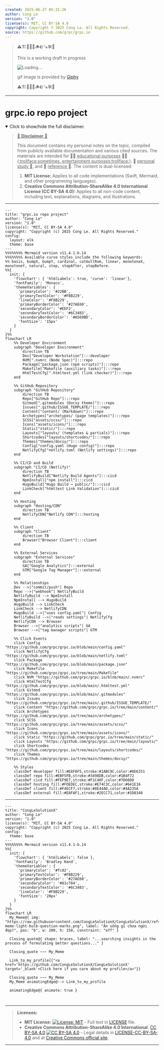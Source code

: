 ```yaml
---
created: 2025-06-27 05:31:26
author: Cong Le
version: "1.0"
license(s): MIT, CC BY-SA 4.0
copyright: Copyright © 2025 Cong Le. All Rights Reserved.
source: https://github.com/grpc/grpc.io
---
```



> ⚠️🏗️🚧🦺🧱🪵🪨🪚🛠️👷
> 
> This is a working draft in progress
> 
> ![Loading...](https://media2.giphy.com/media/v1.Y2lkPTc5MGI3NjExMXVjejV3dnVjc2o5MXd3eXBvcDR1cHlzbHQ1Z2R6YjY0ZHpmdjJ6OCZlcD12MV9pbnRlcm5hbF9naWZfYnlfaWQmY3Q9Zw/hL9q5k9dk9l0wGd4e0/giphy.gif)
>
> gif image is provided by [Giphy](https://giphy.com)
> 
> ⚠️🏗️🚧🦺🧱🪵🪨🪚🛠️👷


----




# grpc.io repo project
<details open>
<summary>Click to show/hide the full disclaimer.</summary>
   
> <ins>📢 **Disclaimer** 🚨</ins>
>
> This document contains my personal notes on the topic,
> compiled from publicly available documentation and various cited sources.
> The materials are intended for 👨‍🎓 <ins>educational purposes</ins> 👨‍🎓 (<ins>:trollface:sometimes, entertainment purposes:trollface:</ins>), 📖 <ins> personal study </ins> 📖, and 🔖 <ins> reference </ins> 🔖.
> The content is dual-licensed:
> 1. **MIT License:** Applies to all code implementations (Swift, Mermaid, and other programming languages).
> 2. **Creative Commons Attribution-ShareAlike 4.0 International License (CC BY-SA 4.0):** Applies to all non-code content, including text, explanations, diagrams, and illustrations.

</details>


----

```mermaid
---
title: "grpc.io repo project"
author: "Cong Le"
version: "1.0"
license(s): "MIT, CC BY-SA 4.0"
copyright: "Copyright (c) 2025 Cong Le. All Rights Reserved."
config:
  layout: elk
  theme: base
---
%%%%%%%% Mermaid version v11.4.1-b.14
%%%%%%%% Available curve styles include the following keywords:
%% basis, bumpX, bumpY, cardinal, catmullRom, linear, monotoneX, monotoneY, natural, step, stepAfter, stepBefore.
%%{
  init: {
    'flowchart': { 'htmlLabels': true, 'curve': 'linear'},
    'fontFamily': 'Monaco',
    'themeVariables': {
      'primaryColor': '#22BB',
      'primaryTextColor': '#F8B229',
      'lineColor': '#F8B229',
      'primaryBorderColor': '#27AE60',
      'secondaryColor': '#EEF2',
      'secondaryTextColor': '#6C3483',
      'secondaryBorderColor': '#A569BD',
      'fontSize': '15px'
    }
  }
}%%
flowchart LR
    %% Developer Environment
    subgraph "Developer Environment"
        direction TB
        Dev["Developer Workstation"]:::developer
        NVM[".nvmrc (Node Spec)"]:::repo
        Package["package.json (npm scripts)"]:::repo
        Makefile["Makefile (auxiliary tasks)"]:::repo
        HtmlTestCfg[".htmltest.yml (link checker)"]:::repo
    end

    %% GitHub Repository
    subgraph "GitHub Repository"
        direction TB
        Repo["GitHub Repo"]:::repo
        Gitmod[".gitmodules (Docsy theme)"]:::repo
        Issues[".github/ISSUE_TEMPLATE/"]:::repo
        Content["content/ (Markdown)"]:::repo
        Archetypes["archetypes/ (page templates)"]:::repo
        SCSS["assets/scss/"]:::repo
        Icons["assets/icons/"]:::repo
        Static["static/"]:::repo
        Layouts["layouts/ (templates & partials)"]:::repo
        Shortcodes["layouts/shortcodes/"]:::repo
        Themes["themes/docsy/"]:::repo
        Config["config.yaml (Hugo config)"]:::repo
        NetlifyCfg["netlify.toml (Netlify settings)"]:::repo
    end

    %% CI/CD and Build
    subgraph "CI/CD (Netlify)"
        direction TB
        NetlifyBuild["Netlify Build Agents"]:::cicd
        NpmInstall["npm install"]:::cicd
        HugoBuild["Hugo Build → public/"]:::cicd
        LinkCheck["htmltest Link Validation"]:::cicd
    end

    %% Hosting
    subgraph "Hosting/CDN"
        direction TB
        NetlifyCDN["Netlify CDN"]:::hosting
    end

    %% Client
    subgraph "Client"
        direction TB
        Browser["Browser Client"]:::client
    end

    %% External Services
    subgraph "External Services"
        direction TB
        GA["Google Analytics"]:::external
        GTM["Google Tag Manager"]:::external
    end

    %% Relationships
    Dev -->|"commit/push"| Repo
    Repo -->|"webhook"| NetlifyBuild
    NetlifyBuild --> NpmInstall
    NpmInstall --> HugoBuild
    HugoBuild --> LinkCheck
    LinkCheck --> NetlifyCDN
    HugoBuild -->|"uses config.yaml"| Config
    NetlifyBuild -->|"reads settings"| NetlifyCfg
    NetlifyCDN --> Browser
    Browser -->|"analytics scripts"| GA
    Browser -->|"tag manager scripts"| GTM

    %% Click Events
    click Config "https://github.com/grpc/grpc.io/blob/main/config.yaml"
    click NetlifyCfg "https://github.com/grpc/grpc.io/blob/main/netlify.toml"
    click Package "https://github.com/grpc/grpc.io/blob/main/package.json"
    click Makefile "https://github.com/grpc/grpc.io/tree/main/Makefile"
    click NVM "https://github.com/grpc/grpc.io/blob/main/.nvmrc"
    click HtmlTestCfg "https://github.com/grpc/grpc.io/blob/main/.htmltest.yml"
    click Gitmod "https://github.com/grpc/grpc.io/blob/main/.gitmodules"
    click Issues "https://github.com/grpc/grpc.io/tree/main/.github/ISSUE_TEMPLATE/"
    click Content "https://github.com/grpc/grpc.io/tree/main/content/"
    click Archetypes "https://github.com/grpc/grpc.io/tree/main/archetypes/"
    click SCSS "https://github.com/grpc/grpc.io/tree/main/assets/scss/"
    click Icons "https://github.com/grpc/grpc.io/tree/main/assets/icons/"
    click Static "https://github.com/grpc/grpc.io/tree/main/static/"
    click Layouts "https://github.com/grpc/grpc.io/tree/main/layouts/"
    click Shortcodes "https://github.com/grpc/grpc.io/tree/main/layouts/shortcodes/"
    click Themes "https://github.com/grpc/grpc.io/tree/main/themes/docsy/"

    %% Styles
    classDef developer fill:#E8F8F5,stroke:#1ABC9C,color:#0E6251
    classDef repo fill:#EBF5FB,stroke:#3498DB,color:#1B4F72
    classDef cicd fill:#FEF9E7,stroke:#F1C40F,color:#7D6608
    classDef hosting fill:#FDEDEC,stroke:#E74C3C,color:#641E16
    classDef client fill:#F4ECF7,stroke:#8E44AD,color:#4A235A
    classDef external fill:#EAFAF1,stroke:#2ECC71,color:#1D8348

```

-----

<!-- 
```mermaid
%% Current Mermaid version
info
```  -->


```mermaid
---
title: "CongLeSolutionX"
author: "Cong Le"
version: "1.0"
license(s): "MIT, CC BY-SA 4.0"
copyright: "Copyright (c) 2025 Cong Le. All Rights Reserved."
config:
  theme: base
---
%%%%%%%% Mermaid version v11.4.1-b.14
%%{
  init: {
    'flowchart': { 'htmlLabels': false },
    'fontFamily': 'Bradley Hand',
    'themeVariables': {
      'primaryColor': '#fc82',
      'primaryTextColor': '#F8B229',
      'primaryBorderColor': '#27AE60',
      'secondaryColor': '#81c784',
      'secondaryTextColor': '#6C3483',
      'lineColor': '#F8B229',
      'fontSize': '20px'
    }
  }
}%%
flowchart LR
  My_Meme@{ img: "https://raw.githubusercontent.com/CongLeSolutionX/CongLeSolutionX/refs/heads/main/assets/images/My-meme-light-bulb-question-marks.png", label: "Ăn uống gì chưa ngừi đẹp?", pos: "b", w: 200, h: 150, constraint: "off" }

  Closing_quote@{ shape: braces, label: "...searching insights in the process of formulating better questions..." }
    
  Closing_quote ~~~ My_Meme
    
  Link_to_my_profile{{"<a href='https://github.com/CongLeSolutionX/CongLeSolutionX' target='_blank'>Click here if you care about my profile</a>"}}

  Closing_quote ~~~ My_Meme
  My_Meme animatingEdge@--> Link_to_my_profile
  
  animatingEdge@{ animate: true }



```

---
>**Licenses:**
>
>- **MIT License:**  [![License: MIT](https://img.shields.io/badge/License-MIT-yellow.svg)](LICENSE) - Full text in [LICENSE](LICENSE) file.
>- **Creative Commons Attribution-ShareAlike 4.0 International**: [CC BY-SA 4.0](https://creativecommons.org/licenses/by-sa/4.0/) [![CC BY-SA 4.0](https://licensebuttons.net/l/by-sa/4.0/88x31.png)](https://creativecommons.org/licenses/by-sa/4.0/) - Legal details in [LICENSE-CC-BY-SA-4.0](THE_PAST/LICENSE-CC-BY-SA-4.0) and at [Creative Commons official site](https://creativecommons.org/licenses/by-sa/4.0/).
>
---